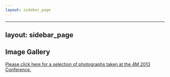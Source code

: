 ```yaml
---
layout: sidebar_page
---
```


---
layout: sidebar_page
---

## Image Gallery

[Please click here for a selection of photographs taken at the 4M 2013 Conference.](http://www.flickr.com/photos/teknikerik4/sets/72157636355563313/)